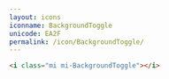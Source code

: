 ```yaml
---
layout: icons
iconname: BackgroundToggle
unicode: EA2F
permalink: /icon/BackgroundToggle/
---
```


``` html
<i class="mi mi-BackgroundToggle"></i>
```
